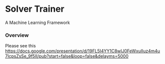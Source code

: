 # Solver Trainer

A Machine Learning Framework

### Overview

Please see this 
https://docs.google.com/presentation/d/19FL5I4YY1C8wIJ0FeWxuIIuz4m4u7IcpsZsSe_9f5II/pub?start=false&loop=false&delayms=5000


